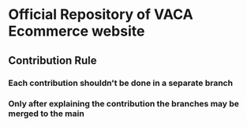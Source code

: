 # Official Repository of VACA Ecommerce website

## Contribution Rule
### Each contribution shouldn't be done in a separate branch
### Only after explaining the contribution the branches may be merged to the main
